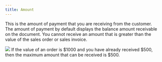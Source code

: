 ```yaml
---
title: Amount
---
```



This is the amount of payment that you are receiving from the customer.  The amount of payment by default displays the balance amount receivable  on the document. You cannot receive an amount that is greater than the  value of the sales order or sales invoice.


![]({{site.sp_baseurl}}/img/example.gif) If  the value of an order is $1000 and you have already received $500, then  the maximum amount that can be received is $500.
